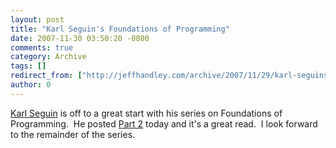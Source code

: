 ```yaml
---
layout: post
title: "Karl Seguin's Foundations of Programming"
date: 2007-11-30 03:50:20 -0800
comments: true
category: Archive
tags: []
redirect_from: ["http://jeffhandley.com/archive/2007/11/29/karl-seguins-foundations-of-programming.aspx"].aspx
author: 0
---
```

<!-- more -->
<p><a href="http://codebetter.com/blogs/karlseguin/default.aspx" target="_blank">Karl Seguin</a> is off to a great start with his series on Foundations of Programming.  He posted <a href="http://codebetter.com/blogs/karlseguin/archive/2007/11/29/foundations-of-programming-pt-2-domain-domain-domain.aspx" target="_blank">Part 2</a> today and it's a great read.  I look forward to the remainder of the series.</p>

